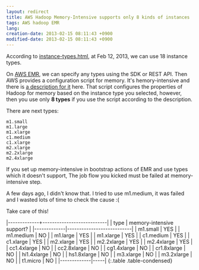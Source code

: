 ```yaml
---
layout: redirect
title: AWS Hadoop Memory-Intensive supports only 8 kinds of instances
tags: AWS hadoop EMR
lang: 
creation-date: 2013-02-15 08:11:43 +0900
modified-date: 2013-02-15 08:11:43 +0900
---
```


According to [instance-types.html][availabletypes],
at Feb 12, 2013, we can use 18 instance types.

On [AWS EMR][EMR], we can specify any types using the SDK or REST API.
Then AWS provides a configuration script for memory.
It's hemory-intensive and there is [a description for it][memoryintensive] here.
That script configures the properties of Hadoop for memory based on the instance type you selected,
however, then you use only **8 types** if you use the script according to the description.

There are next types:

    m1.small
    m1.large
    m1.xlarge
    c1.medium
    c1.xlarge
    m2.xlarge
    m2.2xlarge
    m2.4xlarge

If you set up memory-intensive in bootstrap actions of EMR and use types which it doesn't support,
The job flow you kicked must be failed at memory-intensive step.

A few days ago, I didn't know that. I tried to use m1.medium,
it was failed and I wasted lots of time to check the cause :(

Take care of this!

|-------------+---------------------------|
| type        | memory-intensive support? |
|-------------|---------------------------|
| m1.small    | YES |
| m1.medium   | NO  |
| m1.large    | YES |
| m1.xlarge   | YES |
| c1.medium   | YES |
| c1.xlarge   | YES |
| m2.xlarge   | YES |
| m2.2xlarge  | YES |
| m2.4xlarge  | YES |
| cc1.4xlarge | NO  |
| cc2.8xlarge | NO  |
| cg1.4xlarge | NO  |
| cr1.8xlarge | NO  |
| hi1.4xlarge | NO  |
| hs1.8xlarge | NO  |
| m3.xlarge   | NO  |
| m3.2xlarge  | NO  |
| t1.micro    | NO  |
|-------------|-----|
{:.table .table-condensed}

  [availabletypes]: http://docs.aws.amazon.com/AWSEC2/latest/UserGuide/instance-types.html#AvailableInstanceTypes
  [memoryintensive]: http://docs.aws.amazon.com/ElasticMapReduce/latest/DeveloperGuide/HadoopMemoryIntensive.html
  [EMR]: http://aws.amazon.com/jp/elasticmapreduce/

